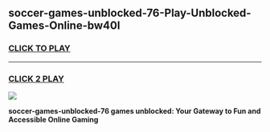 
## soccer-games-unblocked-76-Play-Unblocked-Games-Online-bw40l
<h3>
<a href="https://premium76.site?title=soccer-games-unblocked-76&ref=25A">CLICK TO PLAY</a></h3>
<hr>

<h3>
<a href="https://premium76.site?title=soccer-games-unblocked-76&ref=25A">CLICK 2 PLAY</a>
  
</h3>

<a href="https://premium76.site?title=soccer-games-unblocked-76&ref=25A"><img src="https://clearcache.store/games.png"></a>


**soccer-games-unblocked-76 games unblocked: Your Gateway to Fun and Accessible Online Gaming**
